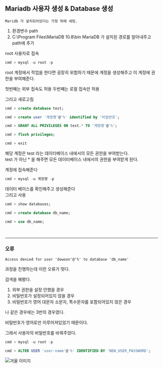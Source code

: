 ## Mariadb  사용자 생성 & Database 생성

``` Maridb 가 설치되어있다는 가정 하에 세팅. ```

1. 환경변수 path
2. C:\Program Files\MariaDB 10.8\bin  MariaDB 가 설치된 경로를 알아내주고 path에 추가

root  사용자로 접속

```sql 
cmd > mysql -u root -p
``` 

root 계정에서 작업을 한다면 굉장히 위험하기 때문에 계정을 생성해주고 이 계정에 권한을 부여해준다. 

첫번째는 외부 접속도 허용 두번째는 로컬 접속만 허용

그리고 새로고침

```sql 
cmd > create database test;

cmd > create user '계정명'@'%' identified by '비밀번호';

cmd > GRANT ALL PRIVILEGES ON test.* TO '계정명'@'%';

cmd > flush privileges;

cmd > exit
``` 
해당 계정은 test 라는 데이터베이스 내에서의 모든 권한을 부여받는다. <br>
test 가 아닌 * 을 해주면 모든 데이터베이스 내에서의 권한을 부여받게 된다.


계정에 접속해준다

```sql 
cmd > mysql -u 계정명 -p
``` 

데이터 베이스를 확인해주고 생성해준다 <br>
그리고 사용

```sql 
cmd > show databases;

cmd > create database db_name;

cmd > use db_name;
``` 
<br>

---

### 오류
``` 
Access denied for user 'dowoon'@'%' to database 'db_name'
```

과정을 진행하는데 이런 오류가 떳다. 

검색을 해봤다.

1. 외부 권한을 설정 안했을 경우
2. 비밀번호가 설정되어있지 않을 경우
3. 비밀번호가 영어 대문자 소문자, 특수문자를 포함되어있지 않은 경우

나 같은 경우에는 3번의 경우였다. 

비밀번호가 영어로만 이루어져있었기 때문이다.

그래서 사용자의 비밀번호를 바꿔주었다.

```sql 
cmd > mysql -u root -p

cmd > ALTER USER 'user-name'@'%' IDENTIFIED BY 'NEW_USER_PASSWORD';
``` 

![겨울 이미지](../../../Desktop/%EA%B2%A8%EC%9A%B8%ED%94%84%EB%A1%9C%ED%95%84.jpg)
